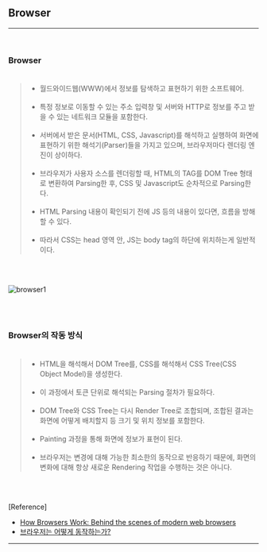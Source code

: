 Browser
-------

---

<br>

### Browser<br><br>

> -	월드와이드웹(WWW)에서 정보를 탐색하고 표현하기 위한 소프트웨어.<br><br>
> -	특정 정보로 이동할 수 있는 주소 입력창 및 서버와 HTTP로 정보를 주고 받을 수 있는 네트워크 모듈을 포함한다.<br><br>
> -	서버에서 받은 문서(HTML, CSS, Javascript)를 해석하고 실행하여 화면에 표현하기 위한 해석기(Parser)들을 가지고 있으며, 브라우저마다 렌더링 엔진이 상이하다.<br><br>
> -	브라우저가 사용자 소스를 렌더링할 때, HTML의 TAG를 DOM Tree 형태로 변환하여 Parsing한 후, CSS 및 Javascript도 순차적으로 Parsing한다.<br><br>
> -	HTML Parsing 내용이 확인되기 전에 JS 등의 내용이 있다면, 흐름을 방해할 수 있다.<br><br>
> -	따라서 CSS는 head 영역 안, JS는 body tag의 하단에 위치하는게 일반적이다.

<br><br>

![browser1](https://user-images.githubusercontent.com/56240505/69651200-12dec080-10b3-11ea-9c16-03309f84d114.png)

<br><br>

### Browser의 작동 방식<br><br>

> -	HTML을 해석해서 DOM Tree를, CSS를 해석해서 CSS Tree(CSS Object Model)을 생성한다.<br><br>
> -	이 과정에서 토큰 단위로 해석되는 Parsing 절차가 필요하다.<br><br>
> -	DOM Tree와 CSS Tree는 다시 Render Tree로 조합되며, 조합된 결과는 화면에 어떻게 배치할지 등 크기 및 위치 정보를 포함한다.<br><br>
> -	Painting 과정을 통해 화면에 정보가 표현이 된다.<br><br>
> -	브라우저는 변경에 대해 가능한 최소한의 동작으로 반응하기 때문에, 화면의 변화에 대해 항상 새로운 Rendering 작업을 수행하는 것은 아니다.

<br><br>

[Reference]

-	[How Browsers Work: Behind the scenes of modern web browsers](https://www.html5rocks.com/en/tutorials/internals/howbrowserswork/)
-	[브라우저는 어떻게 동작하는가?](https://d2.naver.com/helloworld/59361)

---
